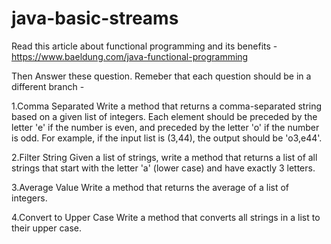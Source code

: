# java-basic-streams

Read this article about functional programming and its benefits - 
https://www.baeldung.com/java-functional-programming

Then Answer these question. Remeber that each question should be in a different branch - 

1.Comma Separated
Write a method that returns a comma-separated string based on a given list of integers. Each element should be preceded by the letter 'e' if the number is even, and preceded by the letter 'o' if the number is odd. For example, if the input list is (3,44), the output should be 'o3,e44'.

2.Filter String
Given a list of strings, write a method that returns a list of all strings that start with the letter 'a' (lower case) and have exactly 3 letters. 

3.Average Value
Write a method that returns the average of a list of integers.

4.Convert to Upper Case
Write a method that converts all strings in a list to their upper case.
